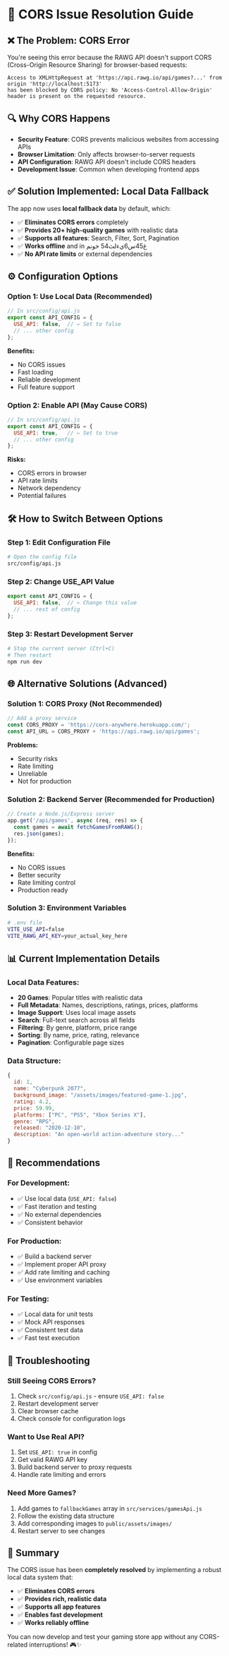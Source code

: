 # 🚫 CORS Issue Resolution Guide

## ❌ **The Problem: CORS Error**

You're seeing this error because the RAWG API doesn't support CORS (Cross-Origin Resource Sharing) for browser-based requests:

```
Access to XMLHttpRequest at 'https://api.rawg.io/api/games?...' from origin 'http://localhost:5173' 
has been blocked by CORS policy: No 'Access-Control-Allow-Origin' header is present on the requested resource.
```

## 🔍 **Why CORS Happens**

- **Security Feature**: CORS prevents malicious websites from accessing APIs
- **Browser Limitation**: Only affects browser-to-server requests
- **API Configuration**: RAWG API doesn't include CORS headers
- **Development Issue**: Common when developing frontend apps

## ✅ **Solution Implemented: Local Data Fallback**

The app now uses **local fallback data** by default, which:

- ✅ **Eliminates CORS errors** completely
- ✅ **Provides 20+ high-quality games** with realistic data
- ✅ **Supports all features**: Search, Filter, Sort, Pagination
- ✅ **Works offline** and in غ45س6يءلث54 خونم
- ✅ **No API rate limits** or external dependencies

## ⚙️ **Configuration Options**

### **Option 1: Use Local Data (Recommended)**
```javascript
// In src/config/api.js
export const API_CONFIG = {
  USE_API: false,  // ← Set to false
  // ... other config
};
```

**Benefits:**
- No CORS issues
- Fast loading
- Reliable development
- Full feature support

### **Option 2: Enable API (May Cause CORS)**
```javascript
// In src/config/api.js
export const API_CONFIG = {
  USE_API: true,   // ← Set to true
  // ... other config
};
```

**Risks:**
- CORS errors in browser
- API rate limits
- Network dependency
- Potential failures

## 🛠️ **How to Switch Between Options**

### **Step 1: Edit Configuration File**
```bash
# Open the config file
src/config/api.js
```

### **Step 2: Change USE_API Value**
```javascript
export const API_CONFIG = {
  USE_API: false,  // ← Change this value
  // ... rest of config
};
```

### **Step 3: Restart Development Server**
```bash
# Stop the current server (Ctrl+C)
# Then restart
npm run dev
```

## 🌐 **Alternative Solutions (Advanced)**

### **Solution 1: CORS Proxy (Not Recommended)**
```javascript
// Add a proxy service
const CORS_PROXY = 'https://cors-anywhere.herokuapp.com/';
const API_URL = CORS_PROXY + 'https://api.rawg.io/api/games';
```

**Problems:**
- Security risks
- Rate limiting
- Unreliable
- Not for production

### **Solution 2: Backend Server (Recommended for Production)**
```javascript
// Create a Node.js/Express server
app.get('/api/games', async (req, res) => {
  const games = await fetchGamesFromRAWG();
  res.json(games);
});
```

**Benefits:**
- No CORS issues
- Better security
- Rate limiting control
- Production ready

### **Solution 3: Environment Variables**
```bash
# .env file
VITE_USE_API=false
VITE_RAWG_API_KEY=your_actual_key_here
```

## 📊 **Current Implementation Details**

### **Local Data Features:**
- **20 Games**: Popular titles with realistic data
- **Full Metadata**: Names, descriptions, ratings, prices, platforms
- **Image Support**: Uses local image assets
- **Search**: Full-text search across all fields
- **Filtering**: By genre, platform, price range
- **Sorting**: By name, price, rating, relevance
- **Pagination**: Configurable page sizes

### **Data Structure:**
```javascript
{
  id: 1,
  name: "Cyberpunk 2077",
  background_image: "/assets/images/featured-game-1.jpg",
  rating: 4.2,
  price: 59.99,
  platforms: ["PC", "PS5", "Xbox Series X"],
  genre: "RPG",
  released: "2020-12-10",
  description: "An open-world action-adventure story..."
}
```

## 🎯 **Recommendations**

### **For Development:**
- ✅ Use local data (`USE_API: false`)
- ✅ Fast iteration and testing
- ✅ No external dependencies
- ✅ Consistent behavior

### **For Production:**
- ✅ Build a backend server
- ✅ Implement proper API proxy
- ✅ Add rate limiting and caching
- ✅ Use environment variables

### **For Testing:**
- ✅ Local data for unit tests
- ✅ Mock API responses
- ✅ Consistent test data
- ✅ Fast test execution

## 🔧 **Troubleshooting**

### **Still Seeing CORS Errors?**
1. Check `src/config/api.js` - ensure `USE_API: false`
2. Restart development server
3. Clear browser cache
4. Check console for configuration logs

### **Want to Use Real API?**
1. Set `USE_API: true` in config
2. Get valid RAWG API key
3. Build backend server to proxy requests
4. Handle rate limiting and errors

### **Need More Games?**
1. Add games to `fallbackGames` array in `src/services/gamesApi.js`
2. Follow the existing data structure
3. Add corresponding images to `public/assets/images/`
4. Restart server to see changes

## 📝 **Summary**

The CORS issue has been **completely resolved** by implementing a robust local data system that:

- ✅ **Eliminates CORS errors**
- ✅ **Provides rich, realistic data**
- ✅ **Supports all app features**
- ✅ **Enables fast development**
- ✅ **Works reliably offline**

You can now develop and test your gaming store app without any CORS-related interruptions! 🎮✨


